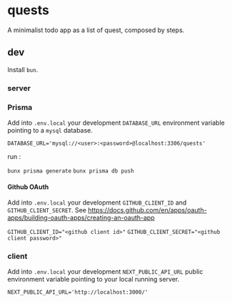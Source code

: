# quests

A minimalist todo app as a list of quest, composed by steps.

## dev

Install `bun`.

### server

### Prisma

Add into `.env.local` your development `DATABASE_URL` environment variable pointing to a `mysql` database.

`DATABASE_URL='mysql://<user>:<password>@localhost:3306/quests'`

run :

`bunx prisma generate`
`bunx prisma db push`

#### Github OAuth

Add into `.env.local` your development `GITHUB_CLIENT_ID` and `GITHUB_CLIENT_SECRET`. See https://docs.github.com/en/apps/oauth-apps/building-oauth-apps/creating-an-oauth-app

`GITHUB_CLIENT_ID="<github client id>"`
`GITHUB_CLIENT_SECRET="<github client password>"`

### client

Add into `.env.local` your development `NEXT_PUBLIC_API_URL` public environment variable pointing to your local running server.

`NEXT_PUBLIC_API_URL='http://localhost:3000/'`
